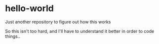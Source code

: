 # hello-world
Just another repository to figure out how this works

So this isn't too hard, and I'll have to understand it better in order to code things..
